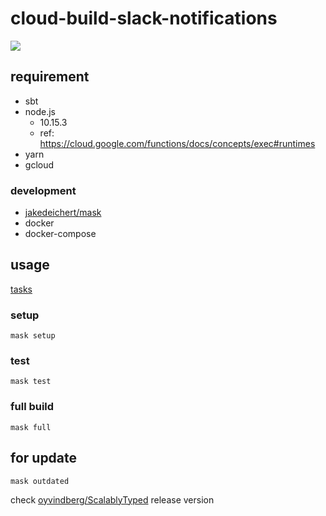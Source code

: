 # cloud-build-slack-notifications

[![](https://github.com/grimrose/cloud-build-slack-notifications/workflows/CI/badge.svg)](https://github.com/grimrose/cloud-build-slack-notifications/actions)

## requirement

- sbt
- node.js
    - 10.15.3
    - ref: https://cloud.google.com/functions/docs/concepts/exec#runtimes
- yarn
- gcloud

### development

- [jakedeichert/mask](https://github.com/jakedeichert/mask)
- docker
- docker-compose

## usage

[tasks](maskfile.md)

### setup

```shell script
mask setup
```

### test

```shell script
mask test
```

### full build

```shell script
mask full
```

## for update

```shell script
mask outdated
```

check [oyvindberg/ScalablyTyped](https://github.com/oyvindberg/ScalablyTyped) release version
